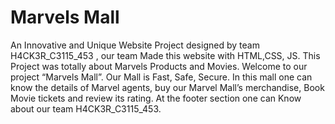 # Marvels Mall
An Innovative and Unique Website Project designed by team H4CK3R_C3115_453 , our team Made this website with HTML,CSS, JS. This Project was totally about Marvels Products and Movies.
Welcome to our project “Marvels Mall”. Our Mall is Fast, Safe, Secure.
In this mall one can know the details of Marvel agents, buy our Marvel Mall’s merchandise, Book Movie tickets and review its rating. At the footer section one can Know about our team H4CK3R_C3115_453.
